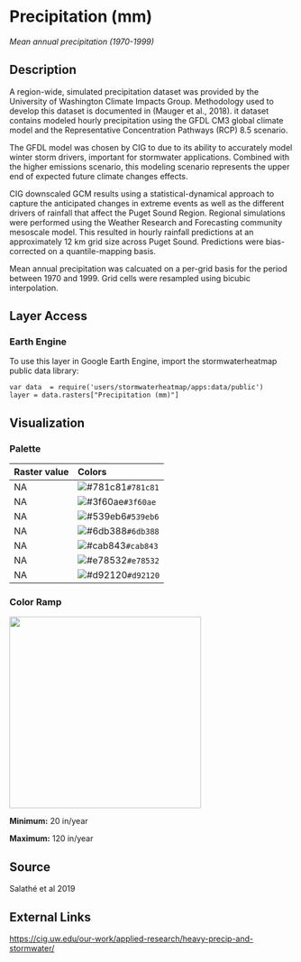 Precipitation (mm)
================

*Mean annual precipitation (1970-1999)*

## Description

A region-wide, simulated precipitation dataset was provided by the
University of Washington Climate Impacts Group. Methodology used to
develop this dataset is documented in (Mauger et al., 2018). it dataset
contains modeled hourly precipitation using the GFDL CM3 global climate
model and the Representative Concentration Pathways (RCP) 8.5 scenario.

The GFDL model was chosen by CIG to due to its ability to accurately
model winter storm drivers, important for stormwater applications.
Combined with the higher emissions scenario, this modeling scenario
represents the upper end of expected future climate changes effects.

CIG downscaled GCM results using a statistical-dynamical approach to
capture the anticipated changes in extreme events as well as the
different drivers of rainfall that affect the Puget Sound Region.
Regional simulations were performed using the Weather Research and
Forecasting community mesoscale model. This resulted in hourly rainfall
predictions at an approximately 12 km grid size across Puget Sound.
Predictions were bias-corrected on a quantile-mapping basis.

Mean annual precipitation was calcuated on a per-grid basis for the
period between 1970 and 1999. Grid cells were resampled using bicubic
interpolation.

## Layer Access

### Earth Engine

To use this layer in Google Earth Engine, import the stormwaterheatmap
public data library:

    var data  = require('users/stormwaterheatmap/apps:data/public')
    layer = data.rasters["Precipitation (mm)"]

## Visualization

### Palette

| Raster value | Colors                                                                    |
|:-------------|:--------------------------------------------------------------------------|
| NA           | ![\#781c81](https://via.placeholder.com/15/781c81/000000?text=+)`#781c81` |
| NA           | ![\#3f60ae](https://via.placeholder.com/15/3f60ae/000000?text=+)`#3f60ae` |
| NA           | ![\#539eb6](https://via.placeholder.com/15/539eb6/000000?text=+)`#539eb6` |
| NA           | ![\#6db388](https://via.placeholder.com/15/6db388/000000?text=+)`#6db388` |
| NA           | ![\#cab843](https://via.placeholder.com/15/cab843/000000?text=+)`#cab843` |
| NA           | ![\#e78532](https://via.placeholder.com/15/e78532/000000?text=+)`#e78532` |
| NA           | ![\#d92120](https://via.placeholder.com/15/d92120/000000?text=+)`#d92120` |

### Color Ramp

<img src="C:/Users/CNilsen/Documents/repos/heatmap_earthengine/layer_docs/precipitation_mm_files/figure-gfm/unnamed-chunk-9-1.png" width="340" />

**Minimum:** 20 in/year

**Maximum:** 120 in/year

## Source

Salathé et al 2019

## External Links

<a>https://cig.uw.edu/our-work/applied-research/heavy-precip-and-stormwater/</a>
